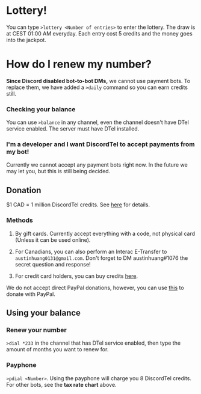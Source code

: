 # Lottery!
You can type `>lottery <Number of entries>` to enter the lottery. The draw is at CEST 01:00 AM everyday. Each entry cost 5 credits and the money goes into the jackpot.

# How do I renew my number?

**Since Discord disabled bot-to-bot DMs,** we cannot use payment bots. To replace them, we have added a `>daily` command so you can earn credits still.

### Checking your balance
You can use `>balance` in any channel, even the channel doesn't have DTel service enabled. The server must have DTel installed.

### I'm a developer and I want DiscordTel to accept payments from my bot!
Currently we cannot accept any payment bots right now. In the future we may let you, but this is still being decided.

## Donation
$1 CAD = 1 million DiscordTel credits. See [here](http://discordtel.readthedocs.io/en/readthedocs/Donate/) for details.

### Methods
1. By gift cards. Currently accept everything with a code, not physical card (Unless it can be used online).

2. For Canadians, you can also perform an Interac E-Transfer to `austinhuang0131@gmail.com`. Don't forget to DM austinhuang#1076 the secret question and response!

3. For credit card holders, you can buy credits [here](http://mtl0131.bigcartel.com/product/discordtel-1-million-credits).

We do not accept direct PayPal donations, however, you can use [this](https://www.paypal.com/us/webapps/mpp/shopping-selection) to donate with PayPal.

## Using your balance
### Renew your number
`>dial *233` in the channel that has DTel service enabled, then type the amount of months you want to renew for.

### Payphone
`>pdial <Number>`.
Using the payphone will charge you 8 DiscordTel credits. For other bots, see the **tax rate chart** above.
